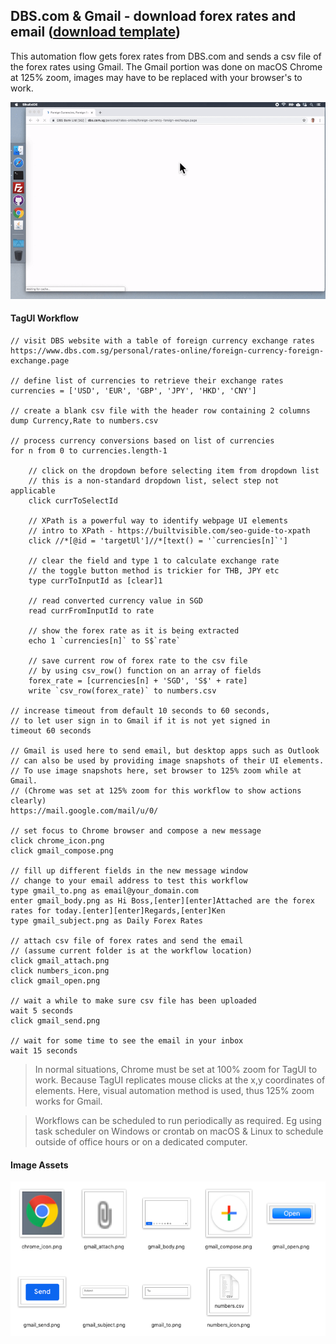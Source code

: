 ## DBS.com & Gmail - download forex rates and email ([download template](https://github.com/aimakerspace/TagUI-Bricks/releases/download/v1.0.0/DBS-Forex-Gmail.zip))

This automation flow gets forex rates from DBS.com and sends a csv file of the forex rates using Gmail. The Gmail portion was done on macOS Chrome at 125% zoom, images may have to be replaced with your browser's to work.

![forex_gmail.gif](https://raw.githubusercontent.com/aimakerspace/TagUI-Bricks/master/DBS-Forex-Gmail/forex_gmail.gif)

#### TagUI Workflow

```
// visit DBS website with a table of foreign currency exchange rates
https://www.dbs.com.sg/personal/rates-online/foreign-currency-foreign-exchange.page

// define list of currencies to retrieve their exchange rates
currencies = ['USD', 'EUR', 'GBP', 'JPY', 'HKD', 'CNY']

// create a blank csv file with the header row containing 2 columns
dump Currency,Rate to numbers.csv

// process currency conversions based on list of currencies
for n from 0 to currencies.length-1
    
    // click on the dropdown before selecting item from dropdown list
    // this is a non-standard dropdown list, select step not applicable
    click currToSelectId
    
    // XPath is a powerful way to identify webpage UI elements
    // intro to XPath - https://builtvisible.com/seo-guide-to-xpath
    click //*[@id = 'targetUl']//*[text() = '`currencies[n]`']
    
    // clear the field and type 1 to calculate exchange rate
    // the toggle button method is trickier for THB, JPY etc
    type currToInputId as [clear]1
    
    // read converted currency value in SGD
    read currFromInputId to rate
    
    // show the forex rate as it is being extracted
    echo 1 `currencies[n]` to S$`rate`
    
    // save current row of forex rate to the csv file
    // by using csv_row() function on an array of fields
    forex_rate = [currencies[n] + 'SGD', 'S$' + rate]
    write `csv_row(forex_rate)` to numbers.csv

// increase timeout from default 10 seconds to 60 seconds,
// to let user sign in to Gmail if it is not yet signed in
timeout 60 seconds

// Gmail is used here to send email, but desktop apps such as Outlook
// can also be used by providing image snapshots of their UI elements.
// To use image snapshots here, set browser to 125% zoom while at Gmail.
// (Chrome was set at 125% zoom for this workflow to show actions clearly)
https://mail.google.com/mail/u/0/

// set focus to Chrome browser and compose a new message
click chrome_icon.png
click gmail_compose.png

// fill up different fields in the new message window
// change to your email address to test this workflow
type gmail_to.png as email@your_domain.com
enter gmail_body.png as Hi Boss,[enter][enter]Attached are the forex rates for today.[enter][enter]Regards,[enter]Ken
type gmail_subject.png as Daily Forex Rates

// attach csv file of forex rates and send the email
// (assume current folder is at the workflow location)
click gmail_attach.png
click numbers_icon.png
click gmail_open.png

// wait a while to make sure csv file has been uploaded
wait 5 seconds
click gmail_send.png

// wait for some time to see the email in your inbox
wait 15 seconds
```
>In normal situations, Chrome must be set at 100% zoom for TagUI to work. Because TagUI replicates mouse clicks at the x,y coordinates of elements. Here, visual automation method is used, thus 125% zoom works for Gmail.

>Workflows can be scheduled to run periodically as required. Eg using task scheduler on Windows or crontab on macOS & Linux to schedule outside of office hours or on a dedicated computer.

#### Image Assets

![forex_gmail.gif](https://raw.githubusercontent.com/aimakerspace/TagUI-Bricks/master/DBS-Forex-Gmail/forex_gmail.png)
